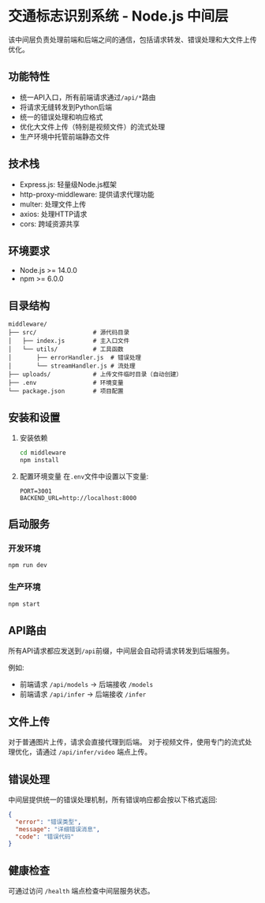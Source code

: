 # 交通标志识别系统 - Node.js 中间层

该中间层负责处理前端和后端之间的通信，包括请求转发、错误处理和大文件上传优化。

## 功能特性

- 统一API入口，所有前端请求通过`/api/*`路由
- 将请求无缝转发到Python后端
- 统一的错误处理和响应格式
- 优化大文件上传（特别是视频文件）的流式处理
- 生产环境中托管前端静态文件

## 技术栈

- Express.js: 轻量级Node.js框架
- http-proxy-middleware: 提供请求代理功能
- multer: 处理文件上传
- axios: 处理HTTP请求
- cors: 跨域资源共享

## 环境要求

- Node.js >= 14.0.0
- npm >= 6.0.0

## 目录结构

```
middleware/
├── src/                # 源代码目录
│   ├── index.js        # 主入口文件
│   └── utils/          # 工具函数
│       ├── errorHandler.js  # 错误处理
│       └── streamHandler.js # 流处理
├── uploads/            # 上传文件临时目录（自动创建）
├── .env                # 环境变量
└── package.json        # 项目配置
```

## 安装和设置

1. 安装依赖
   ```bash
   cd middleware
   npm install
   ```

2. 配置环境变量
   在`.env`文件中设置以下变量:
   ```
   PORT=3001
   BACKEND_URL=http://localhost:8000
   ```

## 启动服务

### 开发环境
```bash
npm run dev
```

### 生产环境
```bash
npm start
```

## API路由

所有API请求都应发送到`/api`前缀，中间层会自动将请求转发到后端服务。

例如:
- 前端请求 `/api/models` → 后端接收 `/models`
- 前端请求 `/api/infer` → 后端接收 `/infer`

## 文件上传

对于普通图片上传，请求会直接代理到后端。
对于视频文件，使用专门的流式处理优化，请通过 `/api/infer/video` 端点上传。

## 错误处理

中间层提供统一的错误处理机制，所有错误响应都会按以下格式返回:

```json
{
  "error": "错误类型",
  "message": "详细错误消息",
  "code": "错误代码"
}
```

## 健康检查

可通过访问 `/health` 端点检查中间层服务状态。 
